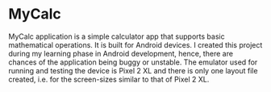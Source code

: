 # MyCalc
MyCalc application is a simple calculator app that supports basic mathematical operations. It is built for Android devices.
I created this project during my learning phase in Android development, hence, there are chances of the application being buggy or unstable.
The emulator used for running and testing the device is Pixel 2 XL and there is only one layout file created, i.e. for the screen-sizes similar to that of Pixel 2 XL.
